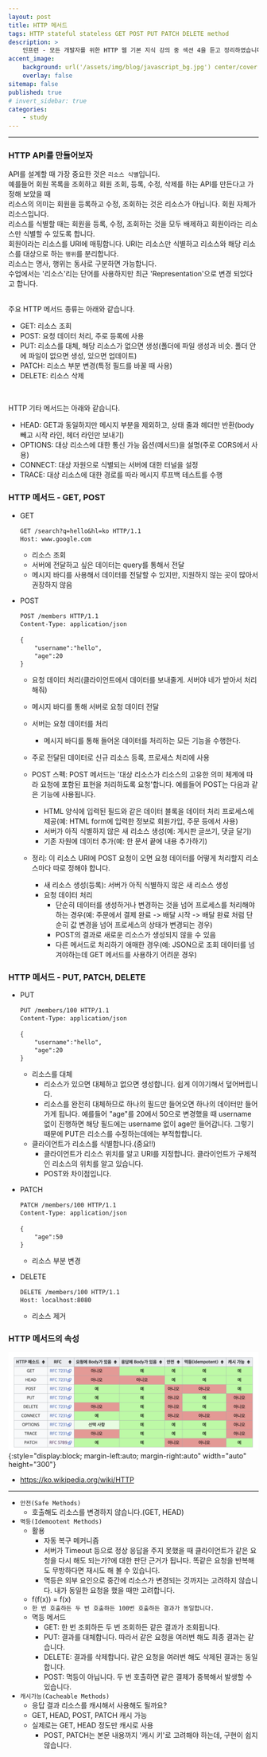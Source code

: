 ```yaml
---
layout: post
title: HTTP 메서드
tags: HTTP stateful stateless GET POST PUT PATCH DELETE method
description: >
    인프런 - 모든 개발자를 위한 HTTP 웹 기본 지식 강의 중 섹션 4을 듣고 정리하였습니다.
accent_image:
    background: url('/assets/img/blog/javascript_bg.jpg') center/cover
    overlay: false
sitemap: false
published: true
# invert_sidebar: true
categories:
    - study
---
```


---

### HTTP API를 만들어보자

API를 설계할 때 가장 중요한 것은 `리소스 식별`입니다.<br>
예를들어 회원 목록을 조회하고 회원 조회, 등록, 수정, 삭제를 하는 API를 만든다고 가정해 보았을 때<br>
리소스의 의미는 회원을 등록하고 수정, 조회하는 것은 리소스가 아닙니다. 회원 자체가 리소스입니다.<br>
리소스를 식별할 때는 회원을 등록, 수정, 조회하는 것을 모두 배제하고 회원이라는 리소스만 식별할 수 있도록 합니다.<br>
회원이라는 리소스를 URI에 매핑합니다. URI는 리소스만 식별하고 리소스와 해당 리소스를 대상으로 하는 `행위`를 분리합니다.<br>
리소스는 명사, 행위는 동사로 구분하면 가능합니다.<br>
수업에서는 '리소스'리는 단어를 사용하지만 최근 'Representation'으로 변경 되었다고 합니다.<br><br>

주요 HTTP 메서드 종류는 아래와 같습니다.<br>

-   GET: 리소스 조회
-   POST: 요청 데이터 처리, 주로 등록에 사용
-   PUT: 리소스를 대체, 해당 리소스가 없으면 생성(폴더에 파일 생성과 비슷. 폴더 안에 파일이 없으면 생성, 있으면 업데이트)
-   PATCH: 리소스 부분 변경(특정 필드를 바꿀 때 사용)
-   DELETE: 리소스 삭제

<br>

HTTP 기타 메서드는 아래와 같습니다.

-   HEAD: GET과 동일하지만 메시지 부분을 제외하고, 상태 줄과 헤더만 반환(body 빼고 시작 라인, 헤더 라인만 보내기)
-   OPTIONS: 대상 리소스에 대한 통신 가능 옵션(메서드)을 설명(주로 CORS에서 사용)
-   CONNECT: 대상 자원으로 식별되는 서버에 대한 터널을 설정
-   TRACE: 대상 리소스에 대한 경로를 따라 메시지 루프백 테스트를 수행

### HTTP 메서드 - GET, POST

-   GET

        GET /search?q=hello&hl=ko HTTP/1.1
        Host: www.google.com

    -   리소스 조회
    -   서버에 전달하고 싶은 데이터는 query를 통해서 전달
    -   메시지 바디를 사용해서 데이터를 전달할 수 있지만, 지원하지 않는 곳이 많아서 권장하지 않음

-   POST

        POST /members HTTP/1.1
        Content-Type: application/json

        {
            "username":"hello",
            "age":20
        }

    -   요청 데이터 처리(클라이언트에서 데이터를 보내줄게. 서버야 네가 받아서 처리해줘)
    -   메시지 바디를 통해 서버로 요청 데이터 전달
    -   서버는 요청 데이터를 처리
        -   메시지 바디를 통해 들어온 데이터를 처리하는 모든 기능을 수행한다.
    -   주로 전달된 데이터로 신규 리소스 등록, 프로새스 처리에 사용
    -   POST 스펙: POST 메서드는 '대상 리소스가 리소스의 고유한 의미 체계에 따라 요청에 포함된 표현을 처리하도록 요청'합니다.
        예를들어 POST는 다음과 같은 기능에 사용됩니다.

        -   HTML 양식에 입력된 필드와 같은 데이터 블록을 데이터 처리 프로세스에 제공(예: HTML form에 입력한 정보로 회원가입, 주문 등에서 사용)
        -   서버가 아직 식별하지 않은 새 리소스 생성(예: 게시판 글쓰기, 댓글 달기)
        -   기존 자원에 데이터 추가(예: 한 문서 끝에 내용 추가하기)

    -   정리: 이 리소스 URI에 POST 요청이 오면 요청 데이터를 어떻게 처리할지 리소스마다 따로 정해야 합니다.
        -   새 리소스 생성(등록): 서버가 아직 식별하지 않은 새 리소스 생성
        -   요청 데이터 처리
            -   단순히 데이터를 생성하거나 변경하는 것을 넘어 프로세스를 처리해야 하는 경우(예: 주문에서 결제 완료 -> 배달 시작 -> 배달 완료 처럼 단순히 값 변경을 넘어 프로세스의 상태가 변경되는 경우)
            -   POST의 결과로 새로운 리소스가 생성되지 않을 수 있음
            -   다른 메서드로 처리하기 애매한 경우(예: JSON으로 조회 데이터를 넘겨야하는데 GET 메서드를 사용하기 어려운 경우)

### HTTP 메서드 - PUT, PATCH, DELETE

-   PUT

        PUT /members/100 HTTP/1.1
        Content-Type: application/json

        {
            "username":"hello",
            "age":20
        }

    -   리소스를 대체
        -   리소스가 있으면 대체하고 없으면 생성합니다. 쉽게 이야기해서 덮어버립니다.
        -   리소스를 완전히 대체하므로 하나의 필드만 들어오면 하나의 데이터만 들어가게 됩니다. 예를들어 "age"를 20에서 50으로 변경했을 때 username 없이 진행하면 해당 필드에는 username 없이 age만 들어갑니다. 그렇기 때문에 PUT은 리소스를 수정하는데에는 부적합합니다.
    -   클라이언트가 리소스를 식별합니다.(중요!!)
        -   클라이언트가 리소스 위치를 알고 URI를 지정합니다. 클라이언트가 구체적인 리소스의 위치를 알고 있습니다.
        -   POST와 차이점입니다.

-   PATCH

        PATCH /members/100 HTTP/1.1
        Content-Type: application/json

        {
            "age":50
        }

    -   리소스 부분 변경

-   DELETE

        DELETE /members/100 HTTP/1.1
        Host: localhost:8080

    -   리소스 제거

### HTTP 메서드의 속성

![image1](/assets/img/blog/study/20220617-study-http-3.png){:style="display:block; margin-left:auto; margin-right:auto" width="auto" height="300"}

-   https://ko.wikipedia.org/wiki/HTTP

---

-   `안전(Safe Methods)`
    -   호출해도 리소스를 변경하지 않습니다.(GET, HEAD)
-   `멱등(Idemootent Methods)`
    -   활용
        -   자동 복구 메커니즘
        -   서버가 Timeout 등으로 정상 응답을 주지 못했을 때 클라이언트가 같은 요청을 다시 해도 되는가?에 대한 판단 근거가 됩니다. 똑같은 요청을 반복해도 무방하다면 재시도 해 볼 수 있습니다.
        -   멱등은 외부 요인으로 중간에 리소스가 변경되는 것까지는 고려하지 않습니다. 내가 동일한 요청을 했을 때만 고려합니다.
    -   f(f(x)) = f(x)
    -   `한 번 호출하든 두 번 호출하든 100번 호출하든 결과가 동일합니다.`
    -   멱등 메서드
        -   GET: 한 번 조회하든 두 번 조회하든 같은 결과가 조회됩니다.
        -   PUT: 결과를 대체합니다. 따라서 같은 요청을 여러번 해도 최종 결과는 같습니다.
        -   DELETE: 결과를 삭제합니다. 같은 요청을 여러번 해도 삭제된 결과는 동일합니다.
        -   POST: 멱등이 아닙니다. 두 번 호출하면 같은 결제가 중복해서 발생할 수 있습니다.
-   `캐시가능(Cacheable Methods)`
    -   응답 결과 리소스를 캐시해서 사용해도 될까요?
    -   GET, HEAD, POST, PATCH 캐시 가능
    -   실제로는 GET, HEAD 정도만 캐시로 사용
        -   POST, PATCH는 본문 내용까지 '캐시 키'로 고려해야 하는데, 구현이 쉽지 않습니다.
